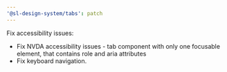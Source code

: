 ```yaml
---
'@sl-design-system/tabs': patch
---
```


Fix accessibility issues:
- Fix NVDA accessibility issues - tab component with only one focusable element, that contains role and aria attributes
- Fix keyboard navigation.
